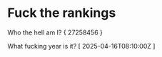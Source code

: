 # Fuck the rankings

Who the hell am I?
{ 27258456 }

What fucking year is it?
[ 2025-04-16T08:10:00Z ]
